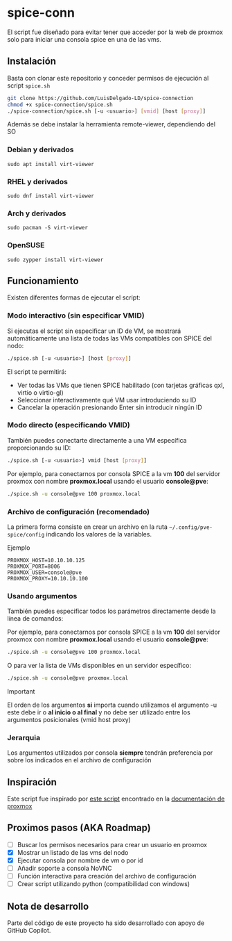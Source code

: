 # spice-conn
El script fue diseñado para evitar tener que acceder por la web de proxmox solo para iniciar una consola spice en una de las vms.

## Instalación

Basta con clonar este repositorio y conceder permisos de ejecución al script `spice.sh`

``` bash
git clone https://github.com/LuisDelgado-LD/spice-connection
chmod +x spice-connection/spice.sh
./spice-connection/spice.sh [-u <usuario>] [vmid] [host [proxy]] 
```

Además se debe instalar la herramienta remote-viewer, dependiendo del SO

### Debian y derivados

`sudo apt install virt-viewer`

### RHEL y derivados

`sudo dnf install virt-viewer`

### Arch y derivados

`sudo pacman -S virt-viewer`

### OpenSUSE

`sudo zypper install virt-viewer`

## Funcionamiento

Existen diferentes formas de ejecutar el script:

### Modo interactivo (sin especificar VMID)

Si ejecutas el script sin especificar un ID de VM, se mostrará automáticamente una lista de todas las VMs compatibles con SPICE del nodo:

```bash
./spice.sh [-u <usuario>] [host [proxy]]
```

El script te permitirá:
- Ver todas las VMs que tienen SPICE habilitado (con tarjetas gráficas qxl, virtio o virtio-gl)
- Seleccionar interactivamente qué VM usar introduciendo su ID
- Cancelar la operación presionando Enter sin introducir ningún ID

### Modo directo (especificando VMID)

También puedes conectarte directamente a una VM específica proporcionando su ID:

```bash
./spice.sh [-u <usuario>] vmid [host [proxy]]
```

Por ejemplo, para conectarnos por consola SPICE a la vm **100** del servidor proxmox con nombre **proxmox.local** usando el usuario **console@pve**:

```bash
./spice.sh -u console@pve 100 proxmox.local
```

### Archivo de configuración (recomendado)

La primera forma consiste en crear un archivo en la ruta `~/.config/pve-spice/config` indicando los valores de la variables. 

Ejemplo

``` config 
PROXMOX_HOST=10.10.10.125
PROXMOX_PORT=8006
PROXMOX_USER=console@pve
PROXMOX_PROXY=10.10.10.100
```

### Usando argumentos

También puedes especificar todos los parámetros directamente desde la línea de comandos:

Por ejemplo, para conectarnos por consola SPICE a la vm **100** del servidor proxmox con nombre **proxmox.local** usando el usuario **console@pve**:

```bash
./spice.sh -u console@pve 100 proxmox.local
```

O para ver la lista de VMs disponibles en un servidor específico:

```bash
./spice.sh -u console@pve proxmox.local
```

> [!important] 
> El orden de los argumentos **si** importa cuando utilizamos el argumento -u <usuario>
> este debe ir o **al inicio o al final** y no debe ser utilizado entre los argumentos posicionales (vmid host proxy)

### Jerarquia

Los argumentos utilizados por consola **siempre** tendrán preferencia por sobre los indicados en el archivo de configuración

## Inspiración

Este script fue inspirado por [este script](https://git.proxmox.com/?p=pve-manager.git;a=blob_plain;f=spice-example-sh;hb=HEAD) encontrado en la [documentación de proxmox](https://pve.proxmox.com/wiki/SPICE)

## Proximos pasos (AKA Roadmap)

- [ ] Buscar los permisos necesarios para crear un usuario en proxmox
- [X] Mostrar un listado de las vms del nodo
- [X] Ejecutar consola por nombre de vm o por id
- [ ] Añadir soporte a consola NoVNC
- [ ] Función interactiva para creación del archivo de configuración 
- [ ] Crear script utilizando python (compatibilidad con windows)

## Nota de desarrollo

Parte del código de este proyecto ha sido desarrollado con apoyo de GitHub Copilot.
